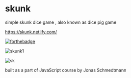 # skunk

simple skunk dice game , also known as dice pig game

https://skunk.netlify.com/

[![forthebadge](https://forthebadge.com/images/badges/made-with-javascript.svg)](https://skunk.netlify.com)


![skunk1](https://user-images.githubusercontent.com/39847281/42704851-127342b4-86ef-11e8-8b4f-ead15ba71fcc.JPG)

![sk](https://user-images.githubusercontent.com/39847281/43388594-37cee638-9407-11e8-9660-d80ed4d000eb.JPG)



built as a part of JavaScript course by Jonas Schmedtmann
